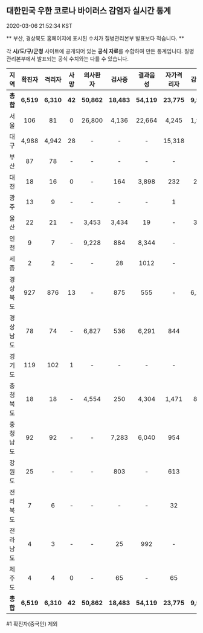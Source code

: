 
## 대한민국 우한 코로나 바이러스 감염자 실시간 통계
2020-03-06 21:52:34 KST

** 부산, 경상북도 홈페이지에 표시된 수치가 질병관리본부 발표보다 적습니다. **

각 **시/도/구/군청** 사이트에 공개되어 있는 **공식 자료**를 수합하여 만든 통계입니다.
질병관리본부에서 발표되는 공식 수치와는 다를 수 있습니다.


        
|  지역  | 확진자 |  격리자  |  사망  |  의사환자  |  검사중  |  결과음성  |  자가격리자  |  감시중  |  감시해제  |  퇴원  |
|:------:|:------:|:--------:|:--------:|:----------:|:--------:|:----------------:|:------------:|:--------:|:----------:|:--:|
|**총합**|**6,519**|**6,310**|**42**|**50,862**|**18,483**|**54,119**|**23,775**|**9,585**|**4,748**|**123**|
|서울|106|81|0|26,800|4,136|22,664|4,245|1,997|2,295|25|
|대구|4,988|4,942|28 |-|-|-|15,318|-|-|18 |
|부산|87|78|-|-|-|-|-|-|-|9|
|대전|18|16|0|-|164|3,898|232|232|110|2|
|광주|13|9|-|-|-|-|1|-|-|3|
|울산|22|21|-|3,453|3,434|19|-|329|108|1|
|인천|9|7|-|9,228|884|8,344|-|-|-|2|
|세종|2|2|-|-|28|1012|-|-|-|-|
|경상북도|927|876|13|-|875|555|-|6,201|1,411|38|
|경상남도|78|74|-|6,827|536|6,291|844|-|-|4|
|경기도|119|102|1|-|-|-|-|-|-|16|
|충청북도|18|18|-|4,554|250|4,304|1,471|826|645|-|
|충청남도|92|92|-|-|7,283|6,040|954|-|-|-|
|강원도|25|-|-|-|803|-|613|-|-|3|
|전라북도|7|6|-|-|-|-|32|-|-|1|
|전라남도|4|3|-|-|25|992|-|-|1|1|
|제주도|4|4|0|-|65|-|65|-|178|-|
|**총합**|**6,519**|**6,310**|**42**|**50,862**|**18,483**|**54,119**|**23,775**|**9,585**|**4,748**|**123**|

        

#1 확진자(중국인) 제외

